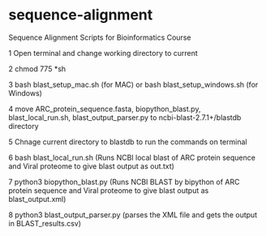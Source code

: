 # sequence-alignment
Sequence Alignment Scripts for Bioinformatics Course



1 Open terminal and change working directory to current

2 chmod 775 *sh

3 bash blast_setup_mac.sh (for MAC) or bash blast_setup_windows.sh (for Windows)

4 move ARC_protein_sequence.fasta, biopython_blast.py, blast_local_run.sh, blast_output_parser.py to ncbi-blast-2.7.1+/blastdb directory

5 Chnage current directory to blastdb to run the commands on terminal

6 bash blast_local_run.sh (Runs NCBI local blast of ARC protein sequence and Viral proteome to give blast output as out.txt)

7 python3 biopython_blast.py (Runs NCBI BLAST by bipython of ARC protein sequence and Viral proteome to give blast output as blast_output.xml)

8 python3 blast_output_parser.py (parses the XML file and gets the output in BLAST_results.csv)

